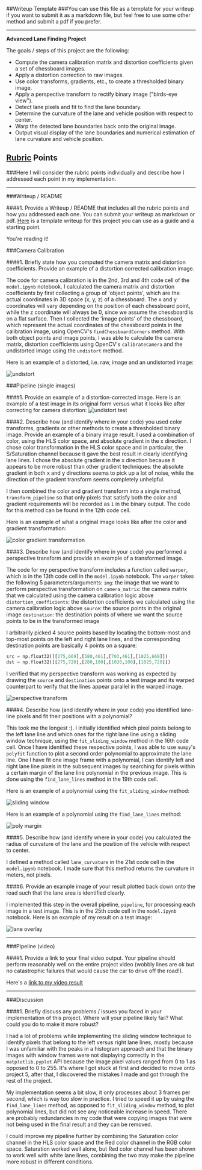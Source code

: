 ##Writeup Template
###You can use this file as a template for your writeup if you want to submit it as a markdown file, but feel free to use some other method and submit a pdf if you prefer.

---

**Advanced Lane Finding Project**

The goals / steps of this project are the following:

* Compute the camera calibration matrix and distortion coefficients given a set of chessboard images.
* Apply a distortion correction to raw images.
* Use color transforms, gradients, etc., to create a thresholded binary image.
* Apply a perspective transform to rectify binary image ("birds-eye view").
* Detect lane pixels and fit to find the lane boundary.
* Determine the curvature of the lane and vehicle position with respect to center.
* Warp the detected lane boundaries back onto the original image.
* Output visual display of the lane boundaries and numerical estimation of lane curvature and vehicle position.

[//]: # (Image References)

[image1]: ./write_up_images/image1.png "Undistorted Chessboard"
[image2]: ./write_up_images/image2.png "Undistorted Car Image"
[image3]: ./write_up_images/image3.png "Binary Example"
[image4]: ./write_up_images/image4.png "Warp Example"
[image5]: ./write_up_images/image5.png "Sliding Window"
[image6]: ./write_up_images/image6.png "Lane Polynomial"
[image7]: ./write_up_images/image7.png "Output"
[video1]: ./project_video_output.mp4 "Video"

## [Rubric](https://review.udacity.com/#!/rubrics/571/view) Points
###Here I will consider the rubric points individually and describe how I addressed each point in my implementation.  

---
###Writeup / README

####1. Provide a Writeup / README that includes all the rubric points and how you addressed each one.  You can submit your writeup as markdown or pdf.  [Here](https://github.com/udacity/CarND-Advanced-Lane-Lines/blob/master/writeup_template.md) is a template writeup for this project you can use as a guide and a starting point.  

You're reading it!

###Camera Calibration

####1. Briefly state how you computed the camera matrix and distortion coefficients. Provide an example of a distortion corrected calibration image.

The code for camera calibration is in the 2nd, 3rd and 4th code cell of the `model.ipynb` notebook. I calculated the camera matrix and distortion coefficients by first collecting a group of 'object points', which are the actual coordinates in 3D space (x, y, z) of a chessboard. The x and y coordinates will vary depending on the position of each chessboard point, while the z coordinate will always be 0, since we assume the chessboard is on a flat surface. Then I collected the 'image points' of the chessboard, which represent the actual coordinates of the chessboard points in the calibration image, using OpenCV's `findChessboardCorners` method. With both object points and image points, I was able to calculate the camera matrix, distortion coefficients using OpenCV's `calibrateCamera` and the undistorted image using the `undistort` method.

Here is an example of a distorted, i.e. raw, image and an undistorted image:

![undistort][image1]

###Pipeline (single images)

####1. Provide an example of a distortion-corrected image.
Here is an example of a test image in its original form versus what it looks like after correcting for camera distortion:
![undistort test][image2]

####2. Describe how (and identify where in your code) you used color transforms, gradients or other methods to create a thresholded binary image.  Provide an example of a binary image result.
I used a combination of color, using the HLS color space, and absolute gradient in the x direction. I chose color transformation in the HLS color space and in particular, the S/Saturation channel because it gave the best result in clearly identifying lane lines. I chose the absolute gradient in the x direction because it appears to be more robust than other gradient techniques: the absolute gradient in both x and y directions seems to pick up a lot of noise, while the direction of the gradient transform seems completely unhelpful.

I then combined the color and gradient transform into a single method, `transform_pipeline` so that only pixels that satisfy both the color and gradient requirements will be recorded as `1` in the binary output. The code for this method can be found in the 12th code cell.

Here is an example of what a original image looks like after the color and gradient transformation:

![color gradient transformation][image3]

####3. Describe how (and identify where in your code) you performed a perspective transform and provide an example of a transformed image.

The code for my perspective transform includes a function called `warper`, which is in the 13th code cell in the `model.ipynb` notebook. The `warper` takes the following 5 parameters/arguments: 
`img`: the image that we want to perform perspective transformation on
`camera_matrix`: the camera matrix that we calculated using the camera calibration logic above
`distortion_coefficients`: the distortion coefficients we calculated using the camera calibration logic above
`source`: the source points in the original image
`destination`: the destination points of where we want the source points to be in the transformed image

I arbitrarily picked 4 source points based by locating the bottom-most and top-most points on the left and right lane lines, and the corresponding destination points are basically 4 points on a square:

```python
src = np.float32([[275,669],[580,461],[703,461],[1025,669]])
dst = np.float32([[275,720],[280,100],[1020,100],[1025,720]])
```

I verified that my perspective transform was working as expected by drawing the `source` and `destination` points onto a test image and its warped counterpart to verify that the lines appear parallel in the warped image.

![perspective transform][image4]

####4. Describe how (and identify where in your code) you identified lane-line pixels and fit their positions with a polynomial?

This took me the longest :). I initially identified which pixel points belong to the left lane line and which ones for the right lane line using a sliding window technique, using the `fit_sliding_window` method in the 16th code cell. Once I have identified these respective points, I was able to use `numpy`'s `polyfit` function to plot a second order polynomial to approximate the lane line. One I have fit one image frame with a polynomial, I can identify left and right lane line pixels in the subsequent images by searching for pixels within a certain margin of the lane line polynomial in the previous image. This is done using the `find_lane_lines` method in the 19th code cell.

Here is an example of a polynomial using the `fit_sliding_window` method:

![sliding window][image5]

Here is an example of a polynomial using the `find_lane_lines` method:

![poly margin][image6]

####5. Describe how (and identify where in your code) you calculated the radius of curvature of the lane and the position of the vehicle with respect to center.

I defined a method called `lane_curvature` in the 21st code cell in the `model.ipynb` notebook. I made sure that this method returns the curvature in meters, not pixels.

####6. Provide an example image of your result plotted back down onto the road such that the lane area is identified clearly.

I implemented this step in the overall pipeline, `pipeline`, for processing each image in a test image. This is in the 25th code cell in the `model.ipynb` notebook. Here is an example of my result on a test image:

![lane overlay][image7]

---

###Pipeline (video)

####1. Provide a link to your final video output.  Your pipeline should perform reasonably well on the entire project video (wobbly lines are ok but no catastrophic failures that would cause the car to drive off the road!).

Here's a [link to my video result](./project_video_output.mp4)

---

###Discussion

####1. Briefly discuss any problems / issues you faced in your implementation of this project.  Where will your pipeline likely fail?  What could you do to make it more robust?

I had a lot of problems while implementing the sliding window technique to identify pixels that belong to the left versus right lane lines, mostly because I was unfamiliar with the peaks in a histogram approach and that the binary images with window frames were not displaying correctly in the `matplotlib.pyplot` API because the image pixel values ranged from 0 to 1 as opposed to 0 to 255. It's where I got stuck at first and decided to move onto project 5, after that, I discovered the mistakes I made and got through the rest of the project.

My implementation seems a bit slow, it only processes about 3 frames per second, which is way too slow in practice. I tried to speed it up by using the `find_lane_lines` method, as opposed to `fit_sliding_window` method, to plot polynomial lines, but did not see any noticeable increase in speed. There are probably redundancies in my code that were copying images that were not being used in the final result and they can be removed.

I could improve my pipeline further by combining the Saturation color channel in the HLS color space and the Red color channel in the RGB color space. Saturation worked well alone, but Red color channel has been shown to work well with white lane lines, combining the two may make the pipeline more robust in different conditions.
